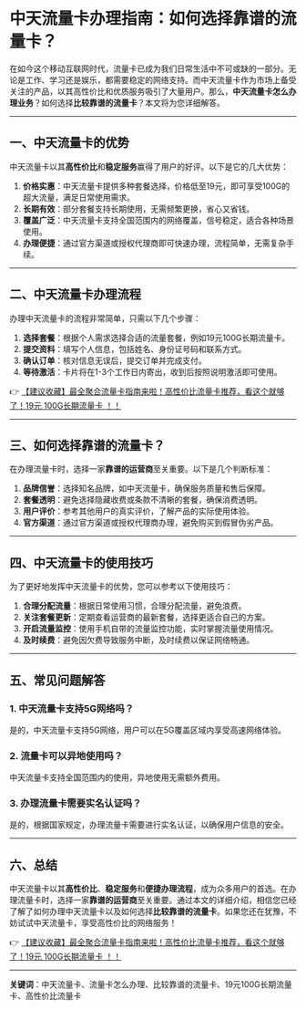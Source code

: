 # 中天流量卡办理指南：如何选择靠谱的流量卡？

在如今这个移动互联网时代，流量卡已成为我们日常生活中不可或缺的一部分。无论是工作、学习还是娱乐，都需要稳定的网络支持。而中天流量卡作为市场上备受关注的产品，以其高性价比和优质服务吸引了大量用户。那么，**中天流量卡怎么办理业务**？如何选择**比较靠谱的流量卡**？本文将为您详细解答。

---

## 一、中天流量卡的优势

中天流量卡以其**高性价比**和**稳定服务**赢得了用户的好评。以下是它的几大优势：

1. **价格实惠**：中天流量卡提供多种套餐选择，价格低至19元，即可享受100G的超大流量，满足日常使用需求。
2. **长期有效**：部分套餐支持长期使用，无需频繁更换，省心又省钱。
3. **覆盖广泛**：中天流量卡支持全国范围内的网络覆盖，信号稳定，适合各种场景使用。
4. **办理便捷**：通过官方渠道或授权代理商即可快速办理，流程简单，无需复杂手续。

---

## 二、中天流量卡办理流程

办理中天流量卡的流程非常简单，只需以下几个步骤：

1. **选择套餐**：根据个人需求选择合适的流量套餐，例如19元100G长期流量卡。
2. **提交资料**：填写个人信息，包括姓名、身份证号码和联系方式。
3. **确认订单**：核对信息无误后，提交订单并完成支付。
4. **等待激活**：卡片将在1-3个工作日内寄出，收到后按照说明激活即可使用。

👉 [【建议收藏】最全聚合流量卡指南来啦！高性价比流量卡推荐，看这个就够了！19元 100G长期流量卡 ！！](https://bit.ly/Liuliangka)

---

## 三、如何选择靠谱的流量卡？

在办理流量卡时，选择一家**靠谱的运营商**至关重要。以下是几个判断标准：

1. **品牌信誉**：选择知名品牌，如中天流量卡，确保服务质量和售后保障。
2. **套餐透明**：避免选择隐藏收费或条款不清晰的套餐，确保消费透明。
3. **用户评价**：参考其他用户的真实评价，了解产品的实际使用体验。
4. **官方渠道**：通过官方渠道或授权代理商办理，避免购买到假冒伪劣产品。

---

## 四、中天流量卡的使用技巧

为了更好地发挥中天流量卡的优势，您可以参考以下使用技巧：

1. **合理分配流量**：根据日常使用习惯，合理分配流量，避免浪费。
2. **关注套餐更新**：定期查看运营商的最新套餐，选择更适合自己的方案。
3. **开启流量监控**：使用手机自带的流量监控功能，实时掌握流量使用情况。
4. **及时续费**：避免因欠费导致服务中断，及时续费以保证网络畅通。

---

## 五、常见问题解答

### 1. 中天流量卡支持5G网络吗？
是的，中天流量卡支持5G网络，用户可以在5G覆盖区域内享受高速网络体验。

### 2. 流量卡可以异地使用吗？
中天流量卡支持全国范围内的使用，异地使用无需额外费用。

### 3. 办理流量卡需要实名认证吗？
是的，根据国家规定，办理流量卡需要进行实名认证，以确保用户信息的安全。

---

## 六、总结

中天流量卡以其**高性价比**、**稳定服务**和**便捷办理流程**，成为众多用户的首选。在办理流量卡时，选择一家**靠谱的运营商**至关重要。通过本文的详细介绍，相信您已经了解了如何办理中天流量卡以及如何选择**比较靠谱的流量卡**。如果您还在犹豫，不妨试试中天流量卡，享受高性价比的网络服务！

👉 [【建议收藏】最全聚合流量卡指南来啦！高性价比流量卡推荐，看这个就够了！19元 100G长期流量卡 ！！](https://bit.ly/Liuliangka)

---

**关键词**：中天流量卡、流量卡怎么办理、比较靠谱的流量卡、19元100G长期流量卡、高性价比流量卡